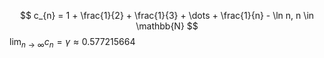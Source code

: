 
$$
c_{n} = 1 + \frac{1}{2} + \frac{1}{3} + \dots  + \frac{1}{n} - \ln n, n \in \mathbb{N}
$$
${ \lim_{ n \to \infty } c_{n} = \gamma \approx 0.577 215 664 }$ 

